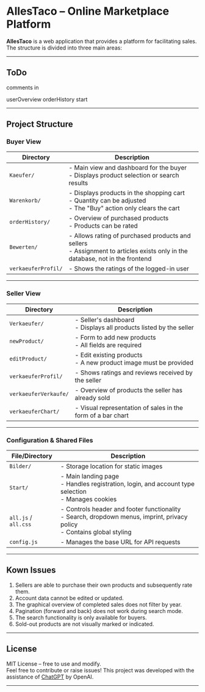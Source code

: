 # AllesTaco – Online Marketplace Platform

**AllesTaco**  is a web application that provides a platform for facilitating sales. The structure is divided into three main areas:

---

## ToDo
comments in 

userOverview
orderHistory
start

---

## Project Structure

### Buyer View

| Directory           | Description |
|--------------------|-------------|
| `Kaeufer/`         | - Main view and dashboard for the buyer  <br> - Displays product selection or search results |
| `Warenkorb/`       | - Displays products in the shopping cart  <br> - Quantity can be adjusted  <br> - The "Buy" action only clears the cart |
| `orderHistory/`    | - Overview of purchased products <br> - Products can be rated |
| `Bewerten/`        | - Allows rating of purchased products and sellers <br> - Assignment to articles exists only in the database, not in the frontend |
| `verkaeuferProfil/`| - Shows the ratings of the logged-in user |

---

###  Seller View

| Directory              | Description |
|------------------------|-------------|
| `Verkaeufer/`          | - Seller's dashboard <br> - Displays all products listed by the seller |
| `newProduct/`          | - Form to add new products <br> - All fields are required |
| `editProduct/`         | - Edit existing products <br> - A new product image must be provided |
| `verkaeuferProfil/`    | - Shows ratings and reviews received by the seller |
| `verkaeuferVerkaufe/`  | - Overview of products the seller has already sold |
| `verkaeuferChart/`     | - Visual representation of sales in the form of a bar chart |

---

### Configuration & Shared Files

| File/Directory   | Description |
|------------------|-------------|
| `Bilder/`        | - Storage location for static images |
| `Start/`         | - Main landing page <br> - Handles registration, login, and account type selection <br> - Manages cookies |
| `all.js` / `all.css` | - Controls header and footer functionality <br> - Search, dropdown menus, imprint, privacy policy <br> - Contains global styling |
| `config.js`      | - Manages the base URL for API requests |

---

## Kown Issues 

1. Sellers are able to purchase their own products and subsequently rate them.
2. Account data cannot be edited or updated.
3. The graphical overview of completed sales does not filter by year.
4. Pagination (forward and back) does not work during search mode.
5. The search functionality is only available for buyers.
6. Sold-out products are not visually marked or indicated.

---

## License

MIT License – free to use and modify.  
Feel free to contribute or raise issues!
This project was developed with the assistance of [ChatGPT](https://openai.com/chatgpt) by OpenAI.

---